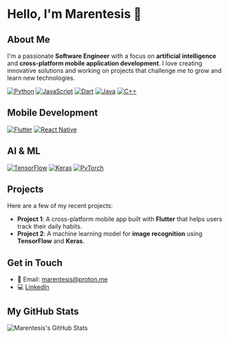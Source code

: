
# Hello, I'm Marentesis 👋

## About Me
I'm a passionate **Software Engineer** with a focus on **artificial intelligence** and **cross-platform mobile application development**. I love creating innovative solutions and working on projects that challenge me to grow and learn new technologies.

[![Python](https://img.shields.io/badge/Python-3776AB?style=flat&logo=python&logoColor=white)](https://www.python.org/)
[![JavaScript](https://img.shields.io/badge/JavaScript-F7DF1E?style=flat&logo=javascript&logoColor=black)](https://developer.mozilla.org/en-US/docs/Web/JavaScript)
[![Dart](https://img.shields.io/badge/Dart-0175C2?style=flat&logo=dart&logoColor=white)](https://dart.dev/)
[![Java](https://img.shields.io/badge/Java-007396?style=flat&logo=java&logoColor=white)](https://www.java.com/)
[![C++](https://img.shields.io/badge/C++-00599C?style=flat&logo=cplusplus&logoColor=white)](https://isocpp.org/)

## Mobile Development
[![Flutter](https://img.shields.io/badge/Flutter-02569B?style=flat&logo=flutter&logoColor=white)](https://flutter.dev/)
[![React Native](https://img.shields.io/badge/React_Native-61DAFB?style=flat&logo=react&logoColor=black)](https://reactnative.dev/)

## AI & ML
[![TensorFlow](https://img.shields.io/badge/TensorFlow-FF6F00?style=flat&logo=tensorflow&logoColor=white)](https://www.tensorflow.org/)
[![Keras](https://img.shields.io/badge/Keras-D00000?style=flat&logo=keras&logoColor=white)](https://keras.io/)
[![PyTorch](https://img.shields.io/badge/PyTorch-EE4C2C?style=flat&logo=pytorch&logoColor=white)](https://pytorch.org/)

## Projects
Here are a few of my recent projects:

- **Project 1**: A cross-platform mobile app built with **Flutter** that helps users track their daily habits.
- **Project 2**: A machine learning model for **image recognition** using **TensorFlow** and **Keras**.

## Get in Touch
- 📧 Email: marentesis@proton.me
- 💻 [LinkedIn](https://www.linkedin.com/in/luiz-lopez-marentes-90b721325/)


## My GitHub Stats
![Marentesis's GitHub Stats](https://github-readme-stats.vercel.app/api?username=Marent3sisDev&show_icons=true&count_private=true&theme=dark)

